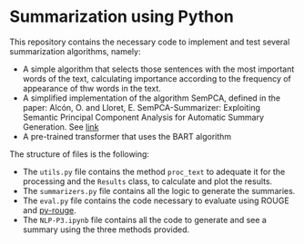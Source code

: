 # Summarization using Python

This repository contains the necessary code to implement and test several summarization algorithms, namely:
* A simple algorithm that selects those sentences with the most important words of the text, calculating importance according to the frequency of appearance of thw words in the text.
* A simplified implementation of the algorithm SemPCA, defined in the paper: Alcón, O. and Lloret, E. SemPCA-Summarizer: Exploiting Semantic Principal Component Analysis for Automatic Summary Generation. See [link](https://rua.ua.es/dspace/bitstream/10045/86730/1/2018_Alcon_Lloret_CompInform.pdf)
* A pre-trained transformer that uses the BART algorithm

The structure of files is the following:
* The `utils.py` file contains the method `proc_text` to adequate it for the processing and the `Results` class, to calculate and plot the results.
* The `summarizers.py` file contains all the logic to generate the summaries.
* The `eval.py` file contains the code necessary to evaluate using ROUGE and [py-rouge](https://github.com/Diego999/py-rouge).
* The `NLP-P3.ipynb` file contains all the code to generate and see a summary using the three methods provided.

